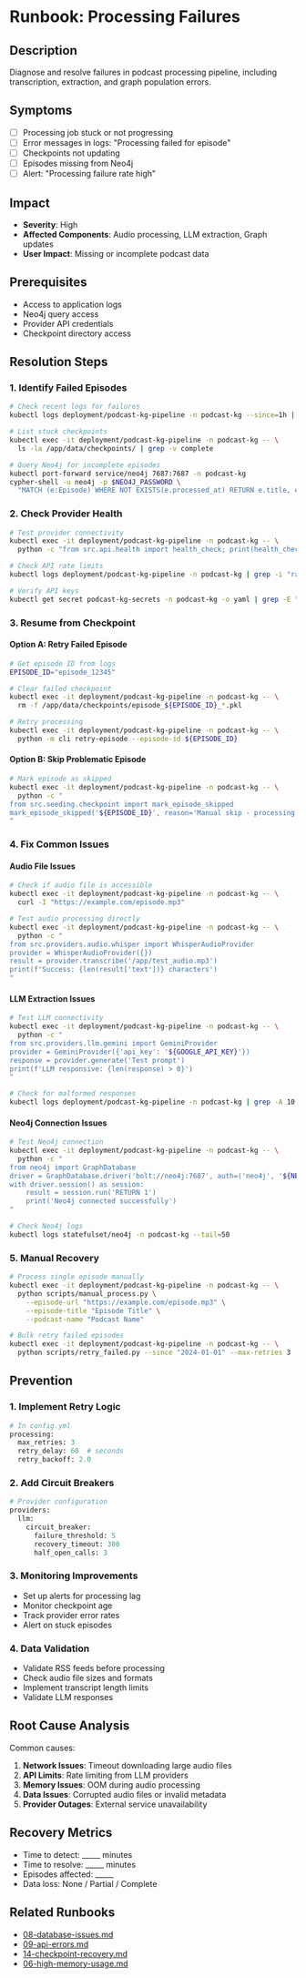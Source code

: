 # Runbook: Processing Failures

## Description
Diagnose and resolve failures in podcast processing pipeline, including transcription, extraction, and graph population errors.

## Symptoms
- [ ] Processing job stuck or not progressing
- [ ] Error messages in logs: "Processing failed for episode"
- [ ] Checkpoints not updating
- [ ] Episodes missing from Neo4j
- [ ] Alert: "Processing failure rate high"

## Impact
- **Severity**: High
- **Affected Components**: Audio processing, LLM extraction, Graph updates
- **User Impact**: Missing or incomplete podcast data

## Prerequisites
- Access to application logs
- Neo4j query access
- Provider API credentials
- Checkpoint directory access

## Resolution Steps

### 1. Identify Failed Episodes
```bash
# Check recent logs for failures
kubectl logs deployment/podcast-kg-pipeline -n podcast-kg --since=1h | grep -i "error\|failed\|exception"

# List stuck checkpoints
kubectl exec -it deployment/podcast-kg-pipeline -n podcast-kg -- \
  ls -la /app/data/checkpoints/ | grep -v complete

# Query Neo4j for incomplete episodes
kubectl port-forward service/neo4j 7687:7687 -n podcast-kg
cypher-shell -u neo4j -p $NEO4J_PASSWORD \
  "MATCH (e:Episode) WHERE NOT EXISTS(e.processed_at) RETURN e.title, e.podcast_name LIMIT 10"
```

### 2. Check Provider Health
```bash
# Test provider connectivity
kubectl exec -it deployment/podcast-kg-pipeline -n podcast-kg -- \
  python -c "from src.api.health import health_check; print(health_check())"

# Check API rate limits
kubectl logs deployment/podcast-kg-pipeline -n podcast-kg | grep -i "rate limit"

# Verify API keys
kubectl get secret podcast-kg-secrets -n podcast-kg -o yaml | grep -E "GOOGLE_API_KEY|OPENAI_API_KEY"
```

### 3. Resume from Checkpoint

#### Option A: Retry Failed Episode
```bash
# Get episode ID from logs
EPISODE_ID="episode_12345"

# Clear failed checkpoint
kubectl exec -it deployment/podcast-kg-pipeline -n podcast-kg -- \
  rm -f /app/data/checkpoints/episode_${EPISODE_ID}_*.pkl

# Retry processing
kubectl exec -it deployment/podcast-kg-pipeline -n podcast-kg -- \
  python -m cli retry-episode --episode-id ${EPISODE_ID}
```

#### Option B: Skip Problematic Episode
```bash
# Mark episode as skipped
kubectl exec -it deployment/podcast-kg-pipeline -n podcast-kg -- \
  python -c "
from src.seeding.checkpoint import mark_episode_skipped
mark_episode_skipped('${EPISODE_ID}', reason='Manual skip - processing error')
"
```

### 4. Fix Common Issues

#### Audio File Issues
```bash
# Check if audio file is accessible
kubectl exec -it deployment/podcast-kg-pipeline -n podcast-kg -- \
  curl -I "https://example.com/episode.mp3"

# Test audio processing directly
kubectl exec -it deployment/podcast-kg-pipeline -n podcast-kg -- \
  python -c "
from src.providers.audio.whisper import WhisperAudioProvider
provider = WhisperAudioProvider({})
result = provider.transcribe('/app/test_audio.mp3')
print(f'Success: {len(result['text'])} characters')
"
```

#### LLM Extraction Issues
```bash
# Test LLM connectivity
kubectl exec -it deployment/podcast-kg-pipeline -n podcast-kg -- \
  python -c "
from src.providers.llm.gemini import GeminiProvider
provider = GeminiProvider({'api_key': '${GOOGLE_API_KEY}'})
response = provider.generate('Test prompt')
print(f'LLM responsive: {len(response) > 0}')
"

# Check for malformed responses
kubectl logs deployment/podcast-kg-pipeline -n podcast-kg | grep -A 10 "JSON parsing error"
```

#### Neo4j Connection Issues
```bash
# Test Neo4j connection
kubectl exec -it deployment/podcast-kg-pipeline -n podcast-kg -- \
  python -c "
from neo4j import GraphDatabase
driver = GraphDatabase.driver('bolt://neo4j:7687', auth=('neo4j', '${NEO4J_PASSWORD}'))
with driver.session() as session:
    result = session.run('RETURN 1')
    print('Neo4j connected successfully')
"

# Check Neo4j logs
kubectl logs statefulset/neo4j -n podcast-kg --tail=50
```

### 5. Manual Recovery
```bash
# Process single episode manually
kubectl exec -it deployment/podcast-kg-pipeline -n podcast-kg -- \
  python scripts/manual_process.py \
    --episode-url "https://example.com/episode.mp3" \
    --episode-title "Episode Title" \
    --podcast-name "Podcast Name"

# Bulk retry failed episodes
kubectl exec -it deployment/podcast-kg-pipeline -n podcast-kg -- \
  python scripts/retry_failed.py --since "2024-01-01" --max-retries 3
```

## Prevention

### 1. Implement Retry Logic
```python
# In config.yml
processing:
  max_retries: 3
  retry_delay: 60  # seconds
  retry_backoff: 2.0
```

### 2. Add Circuit Breakers
```python
# Provider configuration
providers:
  llm:
    circuit_breaker:
      failure_threshold: 5
      recovery_timeout: 300
      half_open_calls: 3
```

### 3. Monitoring Improvements
- Set up alerts for processing lag
- Monitor checkpoint age
- Track provider error rates
- Alert on stuck episodes

### 4. Data Validation
- Validate RSS feeds before processing
- Check audio file sizes and formats
- Implement transcript length limits
- Validate LLM responses

## Root Cause Analysis

Common causes:
1. **Network Issues**: Timeout downloading large audio files
2. **API Limits**: Rate limiting from LLM providers
3. **Memory Issues**: OOM during audio processing
4. **Data Issues**: Corrupted audio files or invalid metadata
5. **Provider Outages**: External service unavailability

## Recovery Metrics
- Time to detect: _____ minutes
- Time to resolve: _____ minutes
- Episodes affected: _____
- Data loss: None / Partial / Complete

## Related Runbooks
- [08-database-issues.md](08-database-issues.md)
- [09-api-errors.md](09-api-errors.md)
- [14-checkpoint-recovery.md](14-checkpoint-recovery.md)
- [06-high-memory-usage.md](06-high-memory-usage.md)